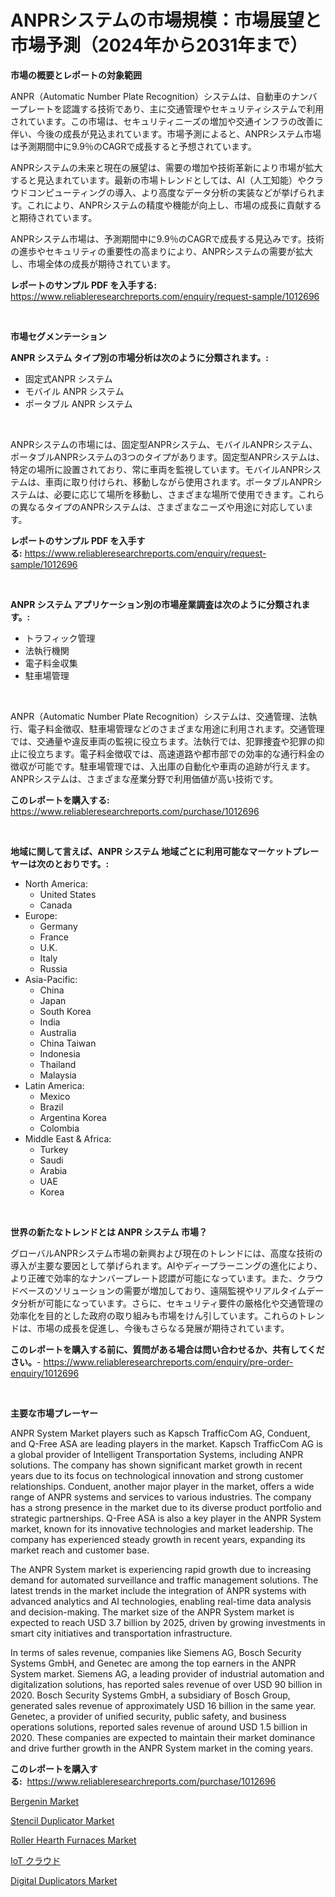 <p><h1>ANPRシステムの市場規模：市場展望と市場予測（2024年から2031年まで）</h1></p><p><strong>市場の概要とレポートの対象範囲</strong></p>
<p><p>ANPR（Automatic Number Plate Recognition）システムは、自動車のナンバープレートを認識する技術であり、主に交通管理やセキュリティシステムで利用されています。この市場は、セキュリティニーズの増加や交通インフラの改善に伴い、今後の成長が見込まれています。市場予測によると、ANPRシステム市場は予測期間中に9.9％のCAGRで成長すると予想されています。</p><p>ANPRシステムの未来と現在の展望は、需要の増加や技術革新により市場が拡大すると見込まれています。最新の市場トレンドとしては、AI（人工知能）やクラウドコンピューティングの導入、より高度なデータ分析の実装などが挙げられます。これにより、ANPRシステムの精度や機能が向上し、市場の成長に貢献すると期待されています。</p><p>ANPRシステム市場は、予測期間中に9.9％のCAGRで成長する見込みです。技術の進歩やセキュリティの重要性の高まりにより、ANPRシステムの需要が拡大し、市場全体の成長が期待されています。</p></p>
<p><strong>レポートのサンプル PDF を入手する:</strong> <a href="https://www.reliableresearchreports.com/enquiry/request-sample/1012696">https://www.reliableresearchreports.com/enquiry/request-sample/1012696</a></p>
<p>&nbsp;</p>
<p><strong>市場セグメンテーション</strong></p>
<p><strong>ANPR システム タイプ別の市場分析は次のように分類されます。:</strong></p>
<p><ul><li>固定式ANPR システム</li><li>モバイル ANPR システム</li><li>ポータブル ANPR システム</li></ul></p>
<p>&nbsp;</p>
<p><p>ANPRシステムの市場には、固定型ANPRシステム、モバイルANPRシステム、ポータブルANPRシステムの3つのタイプがあります。固定型ANPRシステムは、特定の場所に設置されており、常に車両を監視しています。モバイルANPRシステムは、車両に取り付けられ、移動しながら使用されます。ポータブルANPRシステムは、必要に応じて場所を移動し、さまざまな場所で使用できます。これらの異なるタイプのANPRシステムは、さまざまなニーズや用途に対応しています。</p></p>
<p><strong>レポートのサンプル PDF を入手する:</strong>&nbsp;<a href="https://www.reliableresearchreports.com/enquiry/request-sample/1012696">https://www.reliableresearchreports.com/enquiry/request-sample/1012696</a></p>
<p>&nbsp;</p>
<p><strong> ANPR システム アプリケーション別の市場産業調査は次のように分類されます。:</strong></p>
<p><ul><li>トラフィック管理</li><li>法執行機関</li><li>電子料金収集</li><li>駐車場管理</li></ul></p>
<p>&nbsp;</p>
<p><p>ANPR（Automatic Number Plate Recognition）システムは、交通管理、法執行、電子料金徴収、駐車場管理などのさまざまな用途に利用されます。交通管理では、交通量や違反車両の監視に役立ちます。法執行では、犯罪捜査や犯罪の抑止に役立ちます。電子料金徴収では、高速道路や都市部での効率的な通行料金の徴収が可能です。駐車場管理では、入出庫の自動化や車両の追跡が行えます。ANPRシステムは、さまざまな産業分野で利用価値が高い技術です。</p></p>
<p><strong>このレポートを購入する:</strong>&nbsp; <a href="https://www.reliableresearchreports.com/purchase/1012696">https://www.reliableresearchreports.com/purchase/1012696</a></p>
<p>&nbsp;</p>
<p><strong>地域に関して言えば、ANPR システム 地域ごとに利用可能なマーケットプレーヤーは次のとおりです。:</strong></p>
<p><ul>
    <li>
        North America:
        <ul>
            <li>United States</li>
            <li>Canada</li>
        </ul>
    </li>
    <li>
        Europe:
        <ul>
            <li>Germany</li>
            <li>France</li>
            <li>U.K.</li>
            <li>Italy</li>
            <li>Russia</li>
        </ul>
    </li>
    <li>
        Asia-Pacific:
        <ul>
            <li>China</li>
            <li>Japan</li>
            <li>South Korea</li>
            <li>India</li>
            <li>Australia</li>
            <li>China Taiwan</li>
            <li>Indonesia</li>
            <li>Thailand</li>
            <li>Malaysia</li>
        </ul>
    </li>
    <li>
        Latin America:
        <ul>
            <li>Mexico</li>
            <li>Brazil</li>
            <li>Argentina Korea</li>
            <li>Colombia</li>
        </ul>
    </li>
    <li>
        Middle East & Africa:
        <ul>
            <li>Turkey</li>
            <li>Saudi</li>
            <li>Arabia</li>
            <li>UAE</li>
            <li>Korea</li>
        </ul>
    </li>
    </ul></p>
<p>&nbsp;</p>
<p><strong>世界の新たなトレンドとは ANPR システム 市場？</strong></p>
<p><p>グローバルANPRシステム市場の新興および現在のトレンドには、高度な技術の導入が主要な要因として挙げられます。AIやディープラーニングの進化により、より正確で効率的なナンバープレート認譞が可能になっています。また、クラウドベースのソリューションの需要が増加しており、遠隔監視やリアルタイムデータ分析が可能になっています。さらに、セキュリティ要件の厳格化や交通管理の効率化を目的とした政府の取り組みも市場をけん引しています。これらのトレンドは、市場の成長を促進し、今後もさらなる発展が期待されています。</p></p>
<p><strong>このレポートを購入する前に、質問がある場合は問い合わせるか、共有してください。</strong>- <a href="https://www.reliableresearchreports.com/enquiry/pre-order-enquiry/1012696">https://www.reliableresearchreports.com/enquiry/pre-order-enquiry/1012696</a></p>
<p>&nbsp;</p>
<p><strong>主要な市場プレーヤー</strong></p>
<p><p>ANPR System Market players such as Kapsch TrafficCom AG, Conduent, and Q-Free ASA are leading players in the market. Kapsch TrafficCom AG is a global provider of Intelligent Transportation Systems, including ANPR solutions. The company has shown significant market growth in recent years due to its focus on technological innovation and strong customer relationships. Conduent, another major player in the market, offers a wide range of ANPR systems and services to various industries. The company has a strong presence in the market due to its diverse product portfolio and strategic partnerships. Q-Free ASA is also a key player in the ANPR System market, known for its innovative technologies and market leadership. The company has experienced steady growth in recent years, expanding its market reach and customer base.</p><p>The ANPR System market is experiencing rapid growth due to increasing demand for automated surveillance and traffic management solutions. The latest trends in the market include the integration of ANPR systems with advanced analytics and AI technologies, enabling real-time data analysis and decision-making. The market size of the ANPR System market is expected to reach USD 3.7 billion by 2025, driven by growing investments in smart city initiatives and transportation infrastructure.</p><p>In terms of sales revenue, companies like Siemens AG, Bosch Security Systems GmbH, and Genetec are among the top earners in the ANPR System market. Siemens AG, a leading provider of industrial automation and digitalization solutions, has reported sales revenue of over USD 90 billion in 2020. Bosch Security Systems GmbH, a subsidiary of Bosch Group, generated sales revenue of approximately USD 16 billion in the same year. Genetec, a provider of unified security, public safety, and business operations solutions, reported sales revenue of around USD 1.5 billion in 2020. These companies are expected to maintain their market dominance and drive further growth in the ANPR System market in the coming years.</p></p>
<p><strong>このレポートを購入する:</strong>&nbsp;&nbsp;<a href="https://www.reliableresearchreports.com/purchase/1012696">https://www.reliableresearchreports.com/purchase/1012696</a></p>
<p><p><a href="https://military-diascia-e68.notion.site/Bergenin-Market-Size-Global-Industry-Overview-Market-Segmentation-and-Forecast-2024-to-2031-0d1ce1dc64f64f77b40855b0c41d806f">Bergenin Market</a></p><p><a href="https://github.com/gulaimolin/Market-Research-Report-List-3/blob/main/stencil-duplicator-market.md">Stencil Duplicator Market</a></p><p><a href="https://view.publitas.com/reportprime-1/roller-hearth-furnaces-market-research-report-forecasted-for-period-from-2024-2031-by-market-type-market-application-and-region/">Roller Hearth Furnaces Market</a></p><p><a href="https://medium.com/@cielostamm/iot%E3%82%AF%E3%83%A9%E3%82%A6%E3%83%89%E5%B8%82%E5%A0%B4%E3%83%AC%E3%83%9D%E3%83%BC%E3%83%88%E3%81%8C%E3%81%93%E3%81%AE%E5%B8%82%E5%A0%B4%E3%81%AE%E6%9C%80%E6%96%B0%E3%83%88%E3%83%AC%E3%83%B3%E3%83%89%E3%81%A8%E6%88%90%E9%95%B7%E6%A9%9F%E4%BC%9A%E3%82%92%E6%98%8E%E3%82%89%E3%81%8B%E3%81%AB%E3%81%97%E3%81%BE%E3%81%97%E3%81%9F-7707d0acfae7">IoT クラウド</a></p><p><a href="https://github.com/mauripalmi/Market-Research-Report-List-2/blob/main/digital-duplicators-market.md">Digital Duplicators Market</a></p></p>